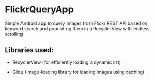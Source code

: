 # FlickrQueryApp
Simple Android app to query images from Flickr REST API based on keyword search and populating them in a RecyclerView with endless scrolling


## Libraries used:

- RecyclerView (for efficiently loading a dynamic list)

- Glide (Image-loading library for loading images using caching)
